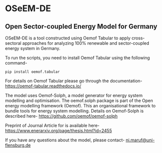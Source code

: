 # OSeEM-DE
## Open Sector-coupled Energy Model for Germany

OSeEM-DE is a tool constructed using Oemof Tabular to apply cross-sectoral approaches for analyzing 100% renewable and sector-coupled energy system in Germany.

To run the scripts, you need to install Oemof Tabular using the following command- 
```
pip install oemof.tabular
```
For details on Oemof Tabular please go through the documentation-
https://oemof-tabular.readthedocs.io/

The model uses Oemof-Solph, a model generator for energy system modelling and optimisation. The oemof.solph package is part of the Open energy modelling framework (Oemof). This an organisational framework to bundle tools for energy system modelling. Details on Oemof-Solph is described here- https://github.com/oemof/oemof-solph

Preprint of Journal Article for is available here-
https://www.enerarxiv.org/page/thesis.html?id=2455

If you have any questions about the model, please contact- 
ni.maruf@uni-flensburg.de
